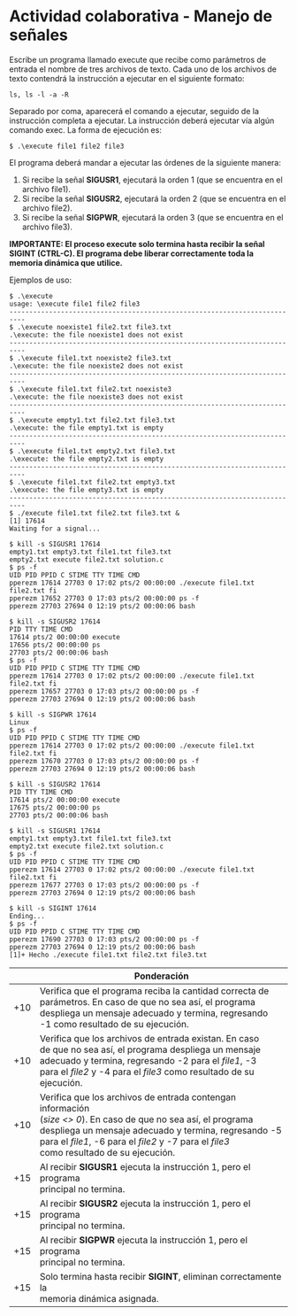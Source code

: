 # Actividad colaborativa - Manejo de señales
Escribe un programa llamado execute que recibe como parámetros de entrada el nombre de tres archivos de texto. Cada uno de los archivos de texto contendrá la instrucción a ejecutar en el siguiente formato:

```
ls, ls -l -a -R
```

Separado por coma, aparecerá el comando a ejecutar, seguido de la instrucción completa a ejecutar. La instrucción deberá ejecutar vía algún comando exec. La forma de ejecución es:

```
$ .\execute file1 file2 file3
```

El programa deberá mandar a ejecutar las órdenes de la siguiente manera:
1. Si recibe la señal **SIGUSR1**, ejecutará la orden 1 (que se encuentra en el archivo file1).
2. Si recibe la señal **SIGUSR2**, ejecutará la orden 2 (que se encuentra en el archivo file2).
3. Si recibe la señal **SIGPWR**, ejecutará la orden 3 (que se encuentra en el archivo file3).

**IMPORTANTE: El proceso execute solo termina hasta recibir la señal SIGINT (CTRL-C). El programa debe liberar correctamente toda la memoria dinámica que utilice.**

Ejemplos de uso:
```
$ .\execute
usage: \execute file1 file2 file3
--------------------------------------------------------------------------
$ .\execute noexiste1 file2.txt file3.txt
.\execute: the file noexiste1 does not exist
--------------------------------------------------------------------------
$ .\execute file1.txt noexiste2 file3.txt
.\execute: the file noexiste2 does not exist
--------------------------------------------------------------------------
$ .\execute file1.txt file2.txt noexiste3
.\execute: the file noexiste3 does not exist
--------------------------------------------------------------------------
$ .\execute empty1.txt file2.txt file3.txt
.\execute: the file empty1.txt is empty
--------------------------------------------------------------------------
$ .\execute file1.txt empty2.txt file3.txt
.\execute: the file empty2.txt is empty
--------------------------------------------------------------------------
$ .\execute file1.txt file2.txt empty3.txt
.\execute: the file empty3.txt is empty
--------------------------------------------------------------------------
$ ./execute file1.txt file2.txt file3.txt &
[1] 17614
Waiting for a signal...

$ kill -s SIGUSR1 17614
empty1.txt empty3.txt file1.txt file3.txt
empty2.txt execute file2.txt solution.c
$ ps -f
UID PID PPID C STIME TTY TIME CMD
pperezm 17614 27703 0 17:02 pts/2 00:00:00 ./execute file1.txt file2.txt fi
pperezm 17652 27703 0 17:03 pts/2 00:00:00 ps -f
pperezm 27703 27694 0 12:19 pts/2 00:00:06 bash

$ kill -s SIGUSR2 17614
PID TTY TIME CMD
17614 pts/2 00:00:00 execute
17656 pts/2 00:00:00 ps
27703 pts/2 00:00:06 bash
$ ps -f
UID PID PPID C STIME TTY TIME CMD
pperezm 17614 27703 0 17:02 pts/2 00:00:00 ./execute file1.txt file2.txt fi
pperezm 17657 27703 0 17:03 pts/2 00:00:00 ps -f
pperezm 27703 27694 0 12:19 pts/2 00:00:06 bash

$ kill -s SIGPWR 17614
Linux
$ ps -f
UID PID PPID C STIME TTY TIME CMD
pperezm 17614 27703 0 17:02 pts/2 00:00:00 ./execute file1.txt file2.txt fi
pperezm 17670 27703 0 17:03 pts/2 00:00:00 ps -f
pperezm 27703 27694 0 12:19 pts/2 00:00:06 bash

$ kill -s SIGUSR2 17614
PID TTY TIME CMD
17614 pts/2 00:00:00 execute
17675 pts/2 00:00:00 ps
27703 pts/2 00:00:06 bash

$ kill -s SIGUSR1 17614
empty1.txt empty3.txt file1.txt file3.txt
empty2.txt execute file2.txt solution.c
$ ps -f
UID PID PPID C STIME TTY TIME CMD
pperezm 17614 27703 0 17:02 pts/2 00:00:00 ./execute file1.txt file2.txt fi
pperezm 17677 27703 0 17:03 pts/2 00:00:00 ps -f
pperezm 27703 27694 0 12:19 pts/2 00:00:06 bash

$ kill -s SIGINT 17614
Ending...
$ ps -f
UID PID PPID C STIME TTY TIME CMD
pperezm 17690 27703 0 17:03 pts/2 00:00:00 ps -f
pperezm 27703 27694 0 12:19 pts/2 00:00:06 bash
[1]+ Hecho ./execute file1.txt file2.txt file3.txt
```
|     | Ponderación                                                                                                                                                                                                                                                                    |
|-----|--------------------------------------------------------------------------------------------------------------------------------------------------------------------------------------------------------------------------------------------------------------------------------|
| +10 | Verifica que el programa reciba la cantidad correcta de<br>parámetros. En caso de que no sea así, el programa<br>despliega un mensaje adecuado y termina, regresando<br>-1 como resultado de su ejecución.                                                                     |
| +10 | Verifica que los archivos de entrada existan. En caso<br>de que no sea así, el programa despliega un mensaje<br>adecuado y termina, regresando -2 para el *file1*, -3<br>para el *file2* y -4 para el *file3* como resultado de su<br>ejecución.                               |
| +10 | Verifica que los archivos de entrada contengan información<br>(*size <> 0*). En caso de que no sea así, el programa<br>despliega un mensaje adecuado y termina, regresando -5 <br>para el *file1*, -6 para el *file2* y -7 para el *file3* <br>como resultado de su ejecución. |
| +15 | Al recibir **SIGUSR1** ejecuta la instrucción 1, pero el programa<br>principal no termina.                                                                                                                                                                                     |
| +15 | Al recibir **SIGUSR2** ejecuta la instrucción 1, pero el programa<br>principal no termina.                                                                                                                                                                                     |
| +15 | Al recibir **SIGPWR** ejecuta la instrucción 1, pero el programa<br>principal no termina.                                                                                                                                                                                      |
| +15 | Solo termina hasta recibir **SIGINT**, eliminan correctamente la <br>memoria dinámica asignada.                                                                                                                                                                                |
